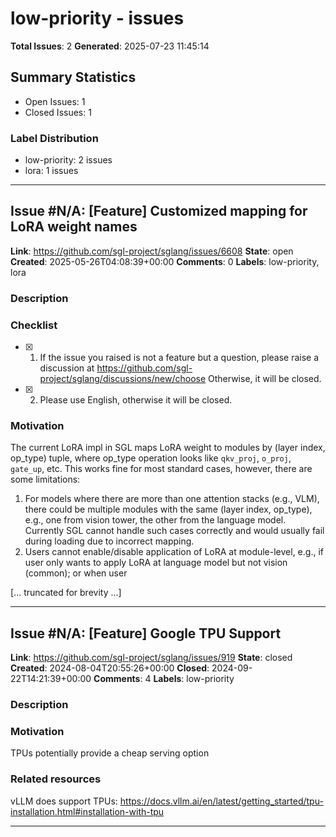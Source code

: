 # low-priority - issues

**Total Issues**: 2
**Generated**: 2025-07-23 11:45:14

## Summary Statistics

- Open Issues: 1
- Closed Issues: 1

### Label Distribution

- low-priority: 2 issues
- lora: 1 issues

---

## Issue #N/A: [Feature] Customized mapping for LoRA weight names

**Link**: https://github.com/sgl-project/sglang/issues/6608
**State**: open
**Created**: 2025-05-26T04:08:39+00:00
**Comments**: 0
**Labels**: low-priority, lora

### Description

### Checklist

- [x] 1. If the issue you raised is not a feature but a question, please raise a discussion at https://github.com/sgl-project/sglang/discussions/new/choose Otherwise, it will be closed.
- [x] 2. Please use English, otherwise it will be closed.

### Motivation

The current LoRA impl in SGL maps LoRA weight to modules by (layer index, op_type) tuple, where op_type operation looks like `qkv_proj`, `o_proj`, `gate_up`, etc. This works fine for most standard cases, however, there are some limitations:
1. For models where there are more than one attention stacks (e.g., VLM), there could be multiple modules with the same (layer index, op_type), e.g., one from vision tower, the other from the language model. Currently SGL cannot handle such cases correctly and would usually fail during loading due to incorrect mapping.
2. Users cannot enable/disable application of LoRA at module-level, e.g., if user only wants to apply LoRA at language model but not vision (common); or when user

[... truncated for brevity ...]

---

## Issue #N/A: [Feature] Google TPU Support

**Link**: https://github.com/sgl-project/sglang/issues/919
**State**: closed
**Created**: 2024-08-04T20:55:26+00:00
**Closed**: 2024-09-22T14:21:39+00:00
**Comments**: 4
**Labels**: low-priority

### Description

### Motivation

TPUs potentially provide a cheap serving option

### Related resources

vLLM does support TPUs: https://docs.vllm.ai/en/latest/getting_started/tpu-installation.html#installation-with-tpu

---


